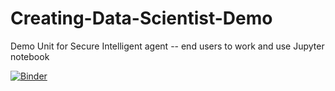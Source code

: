 # Creating-Data-Scientist-Demo
Demo Unit for Secure Intelligent agent -- end users to work and use Jupyter notebook 

[![Binder](https://mybinder.org/badge_logo.svg)](https://mybinder.org/v2/gh/SIA-Jupyter-Notebooks/Creating-Data-Scientist-Demo/master)
